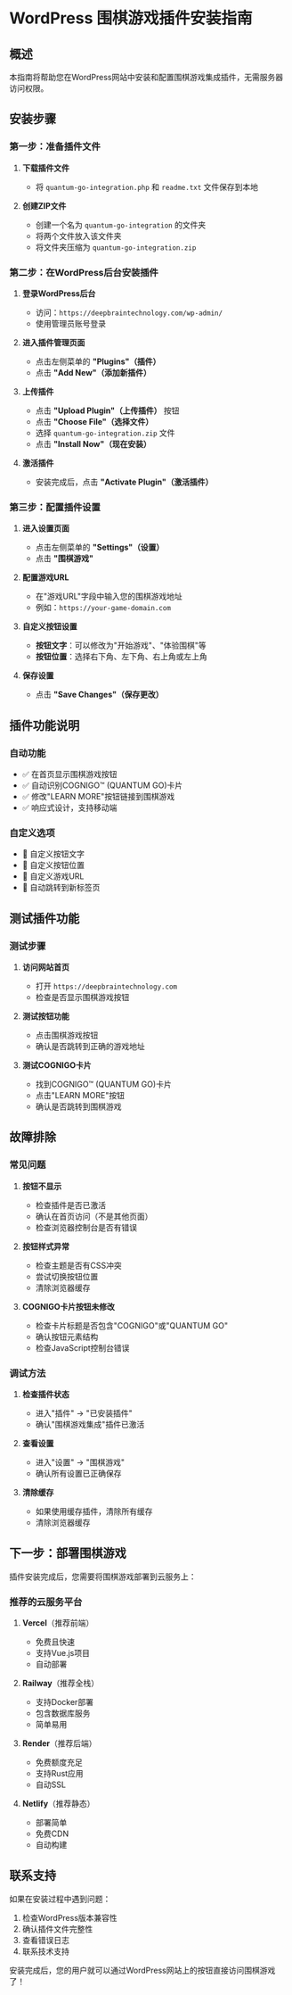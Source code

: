 # WordPress 围棋游戏插件安装指南

## 概述

本指南将帮助您在WordPress网站中安装和配置围棋游戏集成插件，无需服务器访问权限。

## 安装步骤

### 第一步：准备插件文件

1. **下载插件文件**
   - 将 `quantum-go-integration.php` 和 `readme.txt` 文件保存到本地

2. **创建ZIP文件**
   - 创建一个名为 `quantum-go-integration` 的文件夹
   - 将两个文件放入该文件夹
   - 将文件夹压缩为 `quantum-go-integration.zip`

### 第二步：在WordPress后台安装插件

1. **登录WordPress后台**
   - 访问：`https://deepbraintechnology.com/wp-admin/`
   - 使用管理员账号登录

2. **进入插件管理页面**
   - 点击左侧菜单的 **"Plugins"（插件）**
   - 点击 **"Add New"（添加新插件）**

3. **上传插件**
   - 点击 **"Upload Plugin"（上传插件）** 按钮
   - 点击 **"Choose File"（选择文件）**
   - 选择 `quantum-go-integration.zip` 文件
   - 点击 **"Install Now"（现在安装）**

4. **激活插件**
   - 安装完成后，点击 **"Activate Plugin"（激活插件）**

### 第三步：配置插件设置

1. **进入设置页面**
   - 点击左侧菜单的 **"Settings"（设置）**
   - 点击 **"围棋游戏"**

2. **配置游戏URL**
   - 在"游戏URL"字段中输入您的围棋游戏地址
   - 例如：`https://your-game-domain.com`

3. **自定义按钮设置**
   - **按钮文字**：可以修改为"开始游戏"、"体验围棋"等
   - **按钮位置**：选择右下角、左下角、右上角或左上角

4. **保存设置**
   - 点击 **"Save Changes"（保存更改）**

## 插件功能说明

### 自动功能
- ✅ 在首页显示围棋游戏按钮
- ✅ 自动识别COGNIGO™ (QUANTUM GO)卡片
- ✅ 修改"LEARN MORE"按钮链接到围棋游戏
- ✅ 响应式设计，支持移动端

### 自定义选项
- 🎨 自定义按钮文字
- 📍 自定义按钮位置
- 🔗 自定义游戏URL
- 🎯 自动跳转到新标签页

## 测试插件功能

### 测试步骤
1. **访问网站首页**
   - 打开 `https://deepbraintechnology.com`
   - 检查是否显示围棋游戏按钮

2. **测试按钮功能**
   - 点击围棋游戏按钮
   - 确认是否跳转到正确的游戏地址

3. **测试COGNIGO卡片**
   - 找到COGNIGO™ (QUANTUM GO)卡片
   - 点击"LEARN MORE"按钮
   - 确认是否跳转到围棋游戏

## 故障排除

### 常见问题

1. **按钮不显示**
   - 检查插件是否已激活
   - 确认在首页访问（不是其他页面）
   - 检查浏览器控制台是否有错误

2. **按钮样式异常**
   - 检查主题是否有CSS冲突
   - 尝试切换按钮位置
   - 清除浏览器缓存

3. **COGNIGO卡片按钮未修改**
   - 检查卡片标题是否包含"COGNIGO"或"QUANTUM GO"
   - 确认按钮元素结构
   - 检查JavaScript控制台错误

### 调试方法

1. **检查插件状态**
   - 进入"插件" → "已安装插件"
   - 确认"围棋游戏集成"插件已激活

2. **查看设置**
   - 进入"设置" → "围棋游戏"
   - 确认所有设置已正确保存

3. **清除缓存**
   - 如果使用缓存插件，清除所有缓存
   - 清除浏览器缓存

## 下一步：部署围棋游戏

插件安装完成后，您需要将围棋游戏部署到云服务上：

### 推荐的云服务平台

1. **Vercel**（推荐前端）
   - 免费且快速
   - 支持Vue.js项目
   - 自动部署

2. **Railway**（推荐全栈）
   - 支持Docker部署
   - 包含数据库服务
   - 简单易用

3. **Render**（推荐后端）
   - 免费额度充足
   - 支持Rust应用
   - 自动SSL

4. **Netlify**（推荐静态）
   - 部署简单
   - 免费CDN
   - 自动构建

## 联系支持

如果在安装过程中遇到问题：
1. 检查WordPress版本兼容性
2. 确认插件文件完整性
3. 查看错误日志
4. 联系技术支持

安装完成后，您的用户就可以通过WordPress网站上的按钮直接访问围棋游戏了！
